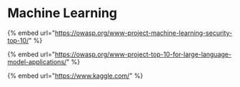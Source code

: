 # Machine Learning

{% embed url="https://owasp.org/www-project-machine-learning-security-top-10/" %}

{% embed url="https://owasp.org/www-project-top-10-for-large-language-model-applications/" %}

{% embed url="https://www.kaggle.com/" %}
